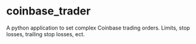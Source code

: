 coinbase_trader
===============

A python application to set complex Coinbase trading orders. Limits, stop losses, trailing stop losses, ect.
